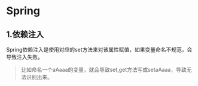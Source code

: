 # Spring 
## 1.依赖注入  
Spring依赖注入是使用对应的set方法来对该属性赋值，如果变量命名不规范，会导致注入失败。
>比如命名一个aAaaa的变量，就会导致set,get方法写成setaAaaa，导致无法识别出来。

